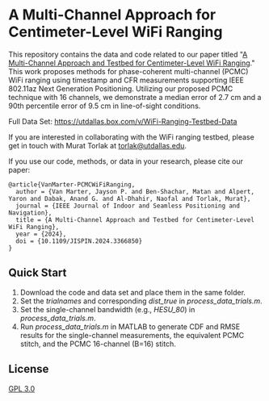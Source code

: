 # A Multi-Channel Approach for Centimeter-Level WiFi Ranging

This repository contains the data and code related to our paper titled "[A Multi-Channel Approach and Testbed for Centimeter-Level WiFi Ranging](https://doi.org/10.1109/JISPIN.2024.3366850)." This work proposes methods for phase-coherent multi-channel (PCMC) WiFi ranging using timestamp and CFR measurements supporting IEEE 802.11az Next Generation Positioning. Utilizing our proposed PCMC technique with 16 channels, we demonstrate a median error of 2.7 cm and a 90th percentile error of 9.5 cm in line-of-sight conditions.

Full Data Set:
https://utdallas.box.com/v/WiFi-Ranging-Testbed-Data

If you are interested in collaborating with the WiFi ranging testbed, please get in touch with Murat Torlak at torlak@utdallas.edu.

If you use our code, methods, or data in your research, please cite our paper:  
```
@article{VanMarter-PCMCWiFiRanging,
  author = {Van Marter, Jayson P. and Ben-Shachar, Matan and Alpert, Yaron and Dabak, Anand G. and Al-Dhahir, Naofal and Torlak, Murat},
  journal = {IEEE Journal of Indoor and Seamless Positioning and Navigation}, 
  title = {A Multi-Channel Approach and Testbed for Centimeter-Level WiFi Ranging},
  year = {2024},
  doi = {10.1109/JISPIN.2024.3366850}
}
```

## Quick Start

1. Download the code and data set and place them in the same folder.
2. Set the _trialnames_ and corresponding _dist_true_ in _process_data_trials.m_.
3. Set the single-channel bandwidth (e.g., _HESU_80_) in _process_data_trials.m_.
4. Run _process_data_trials.m_ in MATLAB to generate CDF and RMSE results for the single-channel measurements, the equivalent PCMC stitch, and the PCMC 16-channel (B=16) stitch.

## License
[GPL 3.0](https://choosealicense.com/licenses/gpl-3.0/)
